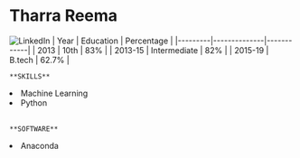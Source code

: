 # Tharra Reema
![LinkedIn](https://www.linkedin.com/in/tharra-reema-a9b391186)
|  Year   |   Education  | Percentage |
|---------|--------------|------------|
|  2013   |     10th     |     83%    |
| 2013-15 | Intermediate |     82%    |
| 2015-19 |    B.tech    |    62.7%   |

`**SKILLS**`

<li> Machine Learning </li>
<li> Python </li>

<br/>

`**SOFTWARE**`

<li> Anaconda </li>

